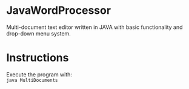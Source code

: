 # JavaWordProcessor
Multi-document text editor written in JAVA with basic functionality and drop-down menu system.
<h1>Instructions</h1>
Execute the program with:
<br>
<code>java MultiDocuments</code>
